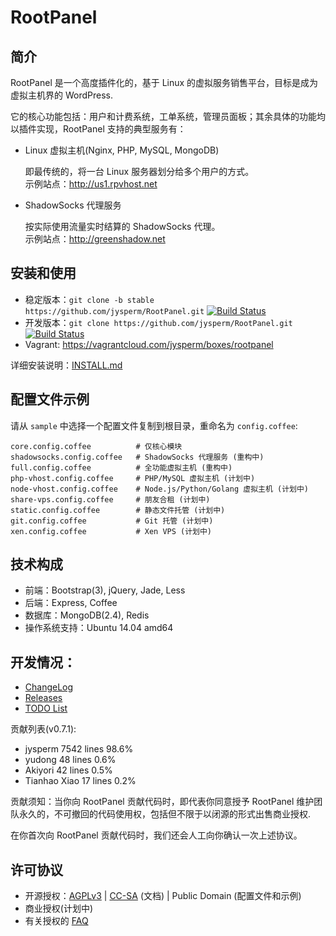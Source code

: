 # RootPanel
## 简介
RootPanel 是一个高度插件化的，基于 Linux 的虚拟服务销售平台，目标是成为虚拟主机界的 WordPress.

它的核心功能包括：用户和计费系统，工单系统，管理员面板；其余具体的功能均以插件实现，RootPanel 支持的典型服务有：

* Linux 虚拟主机(Nginx, PHP, MySQL, MongoDB)

    即最传统的，将一台 Linux 服务器划分给多个用户的方式。  
    示例站点：<http://us1.rpvhost.net>

* ShadowSocks 代理服务

    按实际使用流量实时结算的 ShadowSocks 代理。  
    示例站点：<http://greenshadow.net>

## 安装和使用

* 稳定版本：`git clone -b stable https://github.com/jysperm/RootPanel.git` [![Build Status](https://travis-ci.org/jysperm/RootPanel.svg?branch=stable)](https://travis-ci.org/jysperm/RootPanel)
* 开发版本：`git clone https://github.com/jysperm/RootPanel.git` [![Build Status](https://travis-ci.org/jysperm/RootPanel.svg?branch=master)](https://travis-ci.org/jysperm/RootPanel)
* Vagrant: <https://vagrantcloud.com/jysperm/boxes/rootpanel>

详细安装说明：[INSTALL.md](https://github.com/jysperm/RootPanel/blob/master/INSTALL.md)

## 配置文件示例

请从 `sample` 中选择一个配置文件复制到根目录，重命名为 `config.coffee`:

    core.config.coffee          # 仅核心模块
    shadowsocks.config.coffee   # ShadowSocks 代理服务 (重构中)
    full.config.coffee          # 全功能虚拟主机 (重构中)
    php-vhost.config.coffee     # PHP/MySQL 虚拟主机 (计划中)
    node-vhost.config.coffee    # Node.js/Python/Golang 虚拟主机 (计划中)
    share-vps.config.coffee     # 朋友合租 (计划中)
    static.config.coffee        # 静态文件托管 (计划中)
    git.config.coffee           # Git 托管 (计划中)
    xen.config.coffee           # Xen VPS (计划中)

## 技术构成

* 前端：Bootstrap(3), jQuery, Jade, Less
* 后端：Express, Coffee
* 数据库：MongoDB(2.4), Redis
* 操作系统支持：Ubuntu 14.04 amd64

## 开发情况：

* [ChangeLog](https://github.com/jysperm/RootPanel/blob/master/CHANGELOG.md)
* [Releases](https://github.com/jysperm/RootPanel/releases)
* [TODO List](https://github.com/jysperm/RootPanel/labels/TODO)

贡献列表(v0.7.1):

* jysperm 7542 lines 98.6%
* yudong 48 lines 0.6%
* Akiyori 42 lines 0.5%
* Tianhao Xiao 17 lines 0.2%

贡献须知：当你向 RootPanel 贡献代码时，即代表你同意授予 RootPanel 维护团队永久的，不可撤回的代码使用权，包括但不限于以闭源的形式出售商业授权.

在你首次向 RootPanel 贡献代码时，我们还会人工向你确认一次上述协议。

## 许可协议

* 开源授权：[AGPLv3](https://github.com/jysperm/RootPanel/blob/master/LICENSE) | [CC-SA](http://creativecommons.org/licenses/sa/1.0/) (文档) | Public Domain (配置文件和示例)
* 商业授权(计划中)
* 有关授权的 [FAQ](https://github.com/jysperm/RootPanel/blob/develop/FAQ.md#%E6%8E%88%E6%9D%83)

